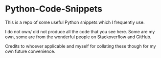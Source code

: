# Python-Code-Snippets
This is a repo of some useful Python snippets which I frequently use.

I do not own/ did not produce all the code that you see here. Some are my own, some are from the wonderful people on Stackoverflow and GitHub.

Credits to whoever applicable and myself for collating these though for my own future convenience.
